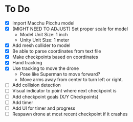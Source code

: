 # To Do

- [x] Import Macchu Picchu model
- [x] (MIGHT NEED TO ADJUST) Set proper scale for model
  - Model Unit Size: 1 inch
  - Unity Unit Size: 1 meter
- [x] Add mesh collider to model
- [x] Be able to parse coordinates from text file
- [x] Make checkpoints based on coordinates
- [x] Hand tracking
- [x] Use tracking to move the drone
  - Pose like Superman to move forward?
  - Move arms away from center to turn left or right.
- [ ] Add collision detection
- [ ] Visual indicator to point where next checkpoint is
- [ ] Add checkpoint goals (X/Y Checkpoints)
- [ ] Add timer
- [ ] Add UI for timer and progress
- [ ] Respawn drone at most recent checkpoint if it crashes
